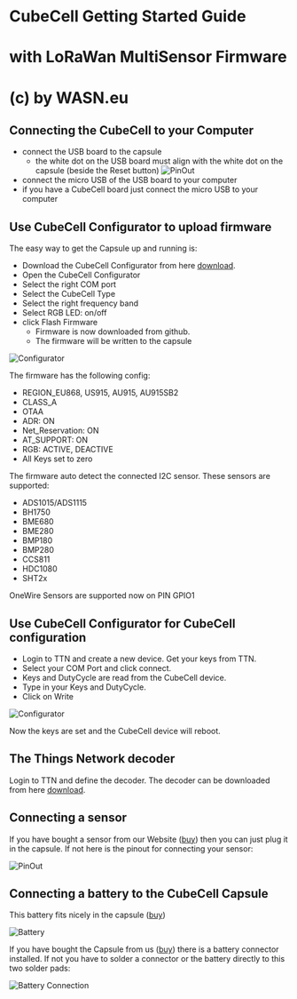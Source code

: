 # CubeCell Getting Started Guide
# with LoRaWan MultiSensor Firmware
# (c) by WASN.eu 

## Connecting the CubeCell to your Computer

- connect the USB board to the capsule
  - the white dot on the USB board must align with the white dot on the capsule (beside the Reset button)
![PinOut](https://github.com/raystream/CubeCell_Getting_Started/raw/master/images/Capsule_PinOut.PNG)
- connect the micro USB of the USB board to your computer
- if you have a CubeCell board just connect the micro USB to your computer

## Use CubeCell Configurator to upload firmware

The easy way to get the Capsule up and running is:

- Download the CubeCell Configurator from here [download](https://github.com/raystream/CubeCell_Getting_Started/raw/master/Configurator/CubeCellConfigurator.exe).
- Open the CubeCell Configurator
- Select the right COM port
- Select the CubeCell Type
- Select the right frequency band
- Select RGB LED: on/off
- click Flash Firmware
  - Firmware is now downloaded from github.
  - The firmware will be written to the capsule

![Configurator](https://github.com/raystream/CubeCell_Getting_Started/raw/master/images/Configurator.PNG)

The firmware has the following config:

- REGION_EU868, US915, AU915, AU915SB2
- CLASS_A
- OTAA
- ADR: ON
- Net_Reservation: ON
- AT_SUPPORT: ON
- RGB: ACTIVE, DEACTIVE
- All Keys set to zero

The firmware auto detect the connected I2C sensor. These sensors are supported:

- ADS1015/ADS1115
- BH1750   
- BME680 
- BME280 
- BMP180
- BMP280
- CCS811   
- HDC1080
- SHT2x

OneWire Sensors are supported now on PIN GPIO1

## Use CubeCell Configurator for CubeCell configuration

- Login to TTN and create a new device. Get your keys from TTN.
- Select your COM Port and click connect.
- Keys and DutyCycle are read from the CubeCell device.
- Type in your Keys and DutyCycle.
- Click on Write

![Configurator](https://github.com/raystream/CubeCell_Getting_Started/raw/master/images/Configurator.PNG)

Now the keys are set and the CubeCell device will reboot.

## The Things Network decoder
Login to TTN and define the decoder. 
The decoder can be downloaded from here [download](https://github.com/raystream/CubeCell_Getting_Started/raw/master/TTN-Decoder/ttn-decode.js).

## Connecting a sensor

If you have bought a sensor from our Website ([buy](https://www.wasn.eu/c/sensoren)) then you can just plug it in the capsule.
If not here is the pinout for connecting your sensor:

![PinOut](https://github.com/raystream/CubeCell_Getting_Started/raw/master/images/Capsule_PinOut.PNG)

## Connecting a battery to the CubeCell Capsule

This battery fits nicely in the capsule ([buy](https://www.wasn.eu/p/akku-100mah-fuer-capsule))

![Battery](https://github.com/raystream/CubeCell_Getting_Started/raw/master/images/Battery.PNG)

If you have bought the Capsule from us ([buy](https://www.wasn.eu/p/cubecell-capsule)) there is a battery connector installed.
If not you have to solder a connector or the battery directly to this two solder pads:

![Battery Connection](https://github.com/raystream/CubeCell_Getting_Started/raw/master/images/Capsule_Battery.png)
